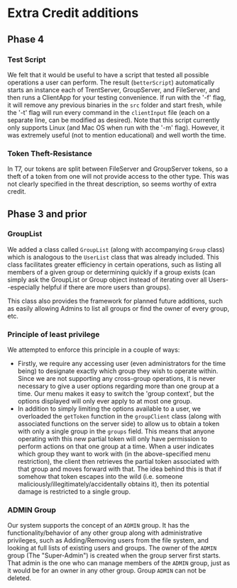 # Extra Credit additions #
## Phase 4 ##
### Test Script ###
We felt that it would be useful to have a script that tested all possible operations a user can perform. The result (`betterScript`) automatically starts an instance each of TrentServer, GroupServer, and FileServer, and then runs a ClientApp for your testing convenience. If run with the '-f' flag, it will remove any previous binaries in the `src` folder and start fresh, while the '-t' flag will run every command in the `clientInput` file (each on a separate line, can be modified as desired). Note that this script currently only supports Linux (and Mac OS when run with the '-m' flag). However, it was extremely useful (not to mention educational) and well worth the time.


### Token Theft-Resistance ###
In T7, our tokens are split between FileServer and GroupServer tokens, so a theft of a token from one will not provide access to the other type. This was not clearly specified in the threat description, so seems worthy of extra credit.


## Phase 3 and prior ##
### GroupList ###
We added a class called `GroupList` (along with accompanying `Group` class) which is analogous to the `UserList` class that was already included. This class facilitates greater efficiency in certain operations, such as listing all members of a given group or determining quickly if a group exists (can simply ask the GroupList or Group object instead of iterating over all Users--especially helpful if there are more users than groups).  

This class also provides the framework for planned future additions, such as easily allowing Admins to list all groups or find the owner of every group, etc.  

### Principle of least privilege ###
We attempted to enforce this principle in a couple of ways:  
*   Firstly, we require any accessing user (even administrators for the time being) to designate exactly which group they wish to operate within. Since we are not supporting any cross-group operations, it is never necessary to give a user options regarding more than one group at a time. Our menu makes it easy to switch the 'group context', but the options displayed will only ever apply to at most one group.  
*   In addition to simply limiting the options available to a user, we overloaded the `getToken` function in the `groupClient` class (along with associated functions on the server side) to allow us to obtain a token with only a single group in the `groups` field. This means that anyone operating with this new partial token will only have permission to perform actions on that one group at a time. When a user indicates which group they want to work with (in the above-specified menu restriction), the client then retrieves the partial token associated with that group and moves forward with that. The idea behind this is that if somehow that token escapes into the wild (i.e. someone maliciously/illegitimately/accidentally obtains it), then its potential damage is restricted to a single group.  

### ADMIN Group ###
Our system supports the concept of an `ADMIN` group. It has the functionality/behavior of any other group along with administrative privileges, such as Adding/Removing users from the file system, and looking at full lists of existing users and groups. The owner of the `ADMIN` group (The "Super-Admin") is created when the group server first starts. That admin is the one who can manage members of the `ADMIN` group, just as it would be for an owner in any other group. Group `ADMIN` can not be deleted.
